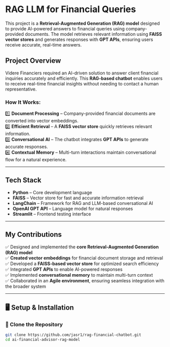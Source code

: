 # RAG LLM for Financial Queries

This project is a **Retrieval-Augmented Generation (RAG) model** designed to provide AI-powered answers to financial queries using company-provided documents. The model retrieves relevant information using **FAISS vector stores** and generates responses with **GPT APIs**, ensuring users receive accurate, real-time answers.

## Project Overview
Videre Financiers required an AI-driven solution to answer client financial inquiries accurately and efficiently. This **RAG-based chatbot** enables users to receive real-time financial insights without needing to contact a human representative.

### How It Works:
1️⃣ **Document Processing** – Company-provided financial documents are converted into vector embeddings.  
2️⃣ **Efficient Retrieval** – A **FAISS vector store** quickly retrieves relevant information.  
3️⃣ **Conversational AI** – The chatbot integrates **GPT APIs** to generate accurate responses.  
4️⃣ **Contextual Memory** – Multi-turn interactions maintain conversational flow for a natural experience.  

---

## Tech Stack
- **Python** – Core development language  
- **FAISS** – Vector store for fast and accurate information retrieval  
- **LangChain** – Framework for RAG and LLM-based conversational AI  
- **OpenAI GPT API** – Language model for natural responses  
- **Streamlit** – Frontend testing interface  

---

## My Contributions
✅ Designed and implemented the **core Retrieval-Augmented Generation (RAG) model**  
✅ **Created vector embeddings** for financial document storage and retrieval  
✅ Developed a **FAISS-based vector store** for optimized search efficiency  
✅ Integrated **GPT APIs** to enable AI-powered responses  
✅ Implemented **conversational memory** to maintain multi-turn context  
✅ Collaborated in an **Agile environment**, ensuring seamless integration with the broader system  

---

## 🖥️ Setup & Installation
### 🔹 Clone the Repository
```bash
git clone https://github.com/jasr1/rag-financial-chatbot.git
cd ai-financial-advisor-rag-model
